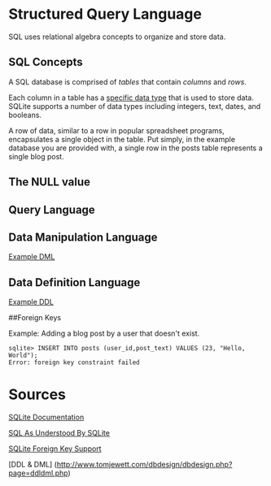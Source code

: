 # Structured Query Language 

SQL uses relational algebra concepts to organize and store data.

## SQL Concepts

A SQL database is comprised of _tables_ that contain _columns_ and _rows_.

Each column in a table has a [specific data type](http://www.sqlite.org/datatype3.html) that is used to store data. SQLite supports a number of data types including integers, text, dates, and booleans. 

A row of data, similar to a row in popular spreadsheet programs, encapsulates a single object in the table. Put simply, in the example database you are provided with, a single
row in the posts table represents a single blog post.

## The NULL value



## Query Language

## Data Manipulation Language
[Example DML](https://github.com/sc68cal/Beginning-SQL/blob/master/data.sql)

## Data Definition Language
[Example DDL](https://github.com/sc68cal/Beginning-SQL/blob/master/ddl.sql)

##Foreign Keys

Example: Adding a blog post by a user that doesn't exist.

	sqlite> INSERT INTO posts (user_id,post_text) VALUES (23, "Hello, World");
	Error: foreign key constraint failed
# Sources

[SQLite Documentation](http://www.sqlite.org/docs.html)

[SQL As Understood By SQLite](http://www.sqlite.org/lang.html)

[SQLite Foreign Key Support](http://www.sqlite.org/foreignkeys.html#fk_enable)

[DDL & DML] (http://www.tomjewett.com/dbdesign/dbdesign.php?page=ddldml.php)
